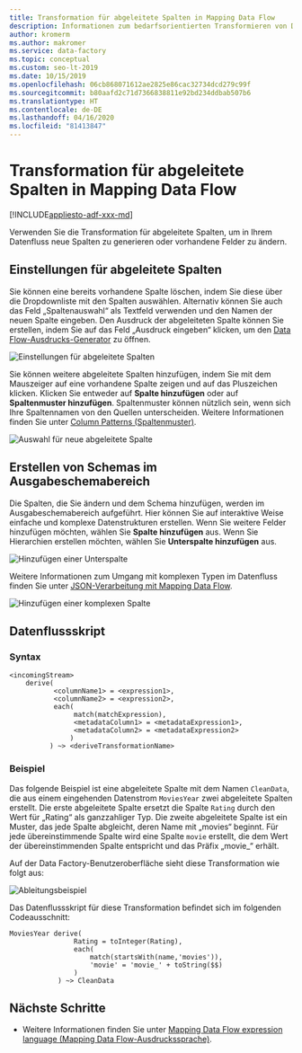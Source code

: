 ```yaml
---
title: Transformation für abgeleitete Spalten in Mapping Data Flow
description: Informationen zum bedarfsorientierten Transformieren von Daten in Azure Data Factory mithilfe der Mapping Data Flow-Transformation für abgeleitete Spalten.
author: kromerm
ms.author: makromer
ms.service: data-factory
ms.topic: conceptual
ms.custom: seo-lt-2019
ms.date: 10/15/2019
ms.openlocfilehash: 06cb868071612ae2825e86cac32734dcd279c99f
ms.sourcegitcommit: b80aafd2c71d7366838811e92bd234ddbab507b6
ms.translationtype: HT
ms.contentlocale: de-DE
ms.lasthandoff: 04/16/2020
ms.locfileid: "81413847"
---
```

# <a name="derived-column-transformation-in-mapping-data-flow"></a>Transformation für abgeleitete Spalten in Mapping Data Flow

[!INCLUDE[appliesto-adf-xxx-md](includes/appliesto-adf-xxx-md.md)]

Verwenden Sie die Transformation für abgeleitete Spalten, um in Ihrem Datenfluss neue Spalten zu generieren oder vorhandene Felder zu ändern.

## <a name="derived-column-settings"></a>Einstellungen für abgeleitete Spalten

Sie können eine bereits vorhandene Spalte löschen, indem Sie diese über die Dropdownliste mit den Spalten auswählen. Alternativ können Sie auch das Feld „Spaltenauswahl“ als Textfeld verwenden und den Namen der neuen Spalte eingeben. Den Ausdruck der abgeleiteten Spalte können Sie erstellen, indem Sie auf das Feld „Ausdruck eingeben“ klicken, um den [Data Flow-Ausdrucks-Generator](concepts-data-flow-expression-builder.md) zu öffnen.

![Einstellungen für abgeleitete Spalten](media/data-flow/dc1.png "Einstellungen für abgeleitete Spalten")

Sie können weitere abgeleitete Spalten hinzufügen, indem Sie mit dem Mauszeiger auf eine vorhandene Spalte zeigen und auf das Pluszeichen klicken. Klicken Sie entweder auf **Spalte hinzufügen** oder auf **Spaltenmuster hinzufügen**. Spaltenmuster können nützlich sein, wenn sich Ihre Spaltennamen von den Quellen unterscheiden. Weitere Informationen finden Sie unter [Column Patterns (Spaltenmuster)](concepts-data-flow-column-pattern.md).

![Auswahl für neue abgeleitete Spalte](media/data-flow/columnpattern.png "Auswahl für neue abgeleitete Spalte")

## <a name="build-schemas-in-output-schema-pane"></a>Erstellen von Schemas im Ausgabeschemabereich

Die Spalten, die Sie ändern und dem Schema hinzufügen, werden im Ausgabeschemabereich aufgeführt. Hier können Sie auf interaktive Weise einfache und komplexe Datenstrukturen erstellen. Wenn Sie weitere Felder hinzufügen möchten, wählen Sie **Spalte hinzufügen** aus. Wenn Sie Hierarchien erstellen möchten, wählen Sie **Unterspalte hinzufügen** aus.

![Hinzufügen einer Unterspalte](media/data-flow/addsubcolumn.png "Hinzufügen einer Unterspalte")

Weitere Informationen zum Umgang mit komplexen Typen im Datenfluss finden Sie unter [JSON-Verarbeitung mit Mapping Data Flow](format-json.md#mapping-data-flow-properties).

![Hinzufügen einer komplexen Spalte](media/data-flow/complexcolumn.png "Hinzufügen von Spalten")

## <a name="data-flow-script"></a>Datenflussskript

### <a name="syntax"></a>Syntax

```
<incomingStream>
    derive(
           <columnName1> = <expression1>,
           <columnName2> = <expression2>,
           each(
                match(matchExpression),
                <metadataColumn1> = <metadataExpression1>,
                <metadataColumn2> = <metadataExpression2>
               )
          ) ~> <deriveTransformationName>
```

### <a name="example"></a>Beispiel

Das folgende Beispiel ist eine abgeleitete Spalte mit dem Namen `CleanData`, die aus einem eingehenden Datenstrom `MoviesYear` zwei abgeleitete Spalten erstellt. Die erste abgeleitete Spalte ersetzt die Spalte `Rating` durch den Wert für „Rating“ als ganzzahliger Typ. Die zweite abgeleitete Spalte ist ein Muster, das jede Spalte abgleicht, deren Name mit „movies“ beginnt. Für jede übereinstimmende Spalte wird eine Spalte `movie` erstellt, die dem Wert der übereinstimmenden Spalte entspricht und das Präfix „movie_“ erhält. 

Auf der Data Factory-Benutzeroberfläche sieht diese Transformation wie folgt aus:

![Ableitungsbeispiel](media/data-flow/derive-script1.png "Ableitungsbeispiel")

Das Datenflussskript für diese Transformation befindet sich im folgenden Codeausschnitt:

```
MoviesYear derive(
                Rating = toInteger(Rating),
                each(
                    match(startsWith(name,'movies')),
                    'movie' = 'movie_' + toString($$)
                )
            ) ~> CleanData
```

## <a name="next-steps"></a>Nächste Schritte

- Weitere Informationen finden Sie unter [Mapping Data Flow expression language (Mapping Data Flow-Ausdruckssprache)](data-flow-expression-functions.md).
